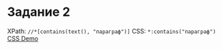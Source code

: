 # Задание 2

XPath: `//*[contains(text(), "параграф")]`
CSS: `*:contains("параграф")`
[CSS Demo](https://www.w3.org/Style/CSS/Test/CSS3/Selectors/20011105/html/full/flat/css3-modsel-84.html)
